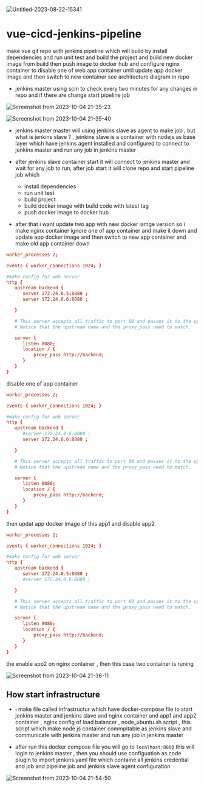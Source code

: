 ![Untitled-2023-08-22-15341](https://github.com/youssefshibl/vue-cicd-jenkins-pipeline/assets/63800183/32823b09-45df-4c7a-b6c4-c0e97086ad42)


# vue-cicd-jenkins-pipeline

make vue git repo with jenkins pipeline which will build by install dependencies and run unit test and build the project and build new docker image from build then push image to docker hub and configure nginx container to disable one of web app container until update app docker image and then switch to new container see architecture diagram in repo 

- jenkins master using scm to check every two minutes for any changes in repo and if there are change start pipeline job

![Screenshot from 2023-10-04 21-35-23](https://github.com/youssefshibl/vue-cicd-jenkins-pipeline/assets/63800183/3bdbe0ab-7c92-4104-acf3-65def7d0abfa)

![Screenshot from 2023-10-04 21-35-40](https://github.com/youssefshibl/vue-cicd-jenkins-pipeline/assets/63800183/6997eb76-63d8-4b41-a2b0-78a76a0fd666)


- jenkins master master will using jenkins slave as agent to make job , but what is jenkins slave ? , jeinkins slave is a container with nodejs as base layer  which have jenkins agent installed and configured to connect to jenkins master and run any job in jenkins master
- after jenkins slave container start it will connect to jenkins master and wait for any job to run, after job start it will clone repo and start pipeline job which 
    + install dependencies
    + run unit test
    + build project
    + build docker image with build code with latest tag
    + push docker image to docker hub

- after that i want update two app with new docker iamge version so i make nginx container ignore one of app container and make it down and update app docker image and then switch to new app container and make old app container down
```conf
worker_processes 2;

events { worker_connections 1024; }

#make config for web server
http {
   upstream backend {
      server 172.24.0.5:8080 ; 
      server 172.24.0.6:8080 ; 

   }

   # This server accepts all traffic to port 80 and passes it to the upstream. 
   # Notice that the upstream name and the proxy_pass need to match.

   server {
      listen 8080; 
      location / {
          proxy_pass http://backend;
      }
   }
}
```
disable one of app container
```conf
worker_processes 2;

events { worker_connections 1024; }

#make config for web server
http {
   upstream backend {
      #server 172.24.0.5:8080 ; 
      server 172.24.0.6:8080 ; 

   }

   # This server accepts all traffic to port 80 and passes it to the upstream. 
   # Notice that the upstream name and the proxy_pass need to match.

   server {
      listen 8080; 
      location / {
          proxy_pass http://backend;
      }
   }
}
```
then updat app docker image of this app1 and disable app2 
```conf
worker_processes 2;

events { worker_connections 1024; }

#make config for web server
http {
   upstream backend {
      server 172.24.0.5:8080 ; 
      #server 172.24.0.6:8080 ; 

   }

   # This server accepts all traffic to port 80 and passes it to the upstream. 
   # Notice that the upstream name and the proxy_pass need to match.

   server {
      listen 8080; 
      location / {
          proxy_pass http://backend;
      }
   }
}
```
the enable app2 on nginx container , then this case two container is runing 

![Screenshot from 2023-10-04 21-36-11](https://github.com/youssefshibl/vue-cicd-jenkins-pipeline/assets/63800183/33d726ca-34d5-4065-b8fb-6abca661351d)


## How start infrastructure
+ i make file called infrastructur which have docker-compose file to start jenkins master and jenkins slave and nginx container and app1 and app2 container , nginx config of load balancer  , node_ubuntu.sh script , this script which make node js container commpitable as jenkins slave and communicate with jenkins master and run any job in jenkins master

+ after run this docker compose file you will go to `localhost:8000` this will login to jenkins master , then you should use configuation as code plugin to import jenkins.yaml file which containe all jenkins credential and job and pipeline job and jenkins slave agent configuration

![Screenshot from 2023-10-04 21-54-50](https://github.com/youssefshibl/vue-cicd-jenkins-pipeline/assets/63800183/e1231d76-37b3-4277-a7a4-8e488f5222d0)
